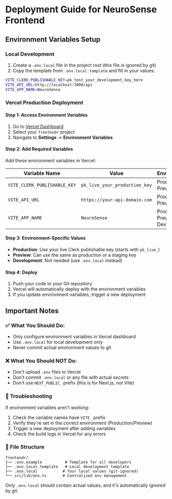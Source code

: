 # Deployment Guide for NeuroSense Frontend

## Environment Variables Setup

### Local Development

1. Create a `.env.local` file in the project root (this file is ignored by git)
2. Copy the template from `.env.local.template` and fill in your values:

```bash
VITE_CLERK_PUBLISHABLE_KEY=pk_test_your_development_key_here
VITE_API_URL=http://localhost:3000/api
VITE_APP_NAME=NeuroSense
```

### Vercel Production Deployment

#### Step 1: Access Environment Variables

1. Go to [Vercel Dashboard](https://vercel.com/dashboard)
2. Select your `frontendr` project
3. Navigate to **Settings** → **Environment Variables**

#### Step 2: Add Required Variables

Add these environment variables in Vercel:

| Variable Name                | Value                         | Environment                      |
| ---------------------------- | ----------------------------- | -------------------------------- |
| `VITE_CLERK_PUBLISHABLE_KEY` | `pk_live_your_production_key` | Production, Preview              |
| `VITE_API_URL`               | `https://your-api-domain.com` | Production, Preview              |
| `VITE_APP_NAME`              | `NeuroSense`                  | Production, Preview, Development |

#### Step 3: Environment-Specific Values

- **Production**: Use your live Clerk publishable key (starts with `pk_live_`)
- **Preview**: Can use the same as production or a staging key
- **Development**: Not needed (use `.env.local` instead)

#### Step 4: Deploy

1. Push your code to your Git repository
2. Vercel will automatically deploy with the environment variables
3. If you update environment variables, trigger a new deployment

## Important Notes

### ✅ What You Should Do:

- Only configure environment variables in Vercel dashboard
- Use `.env.local` for local development only
- Never commit actual environment values to git

### ❌ What You Should NOT Do:

- Don't upload `.env` files to Vercel
- Don't commit `.env.local` or any file with actual secrets
- Don't use `NEXT_PUBLIC_` prefix (this is for Next.js, not Vite)

### 🔧 Troubleshooting

If environment variables aren't working:

1. Check the variable names have `VITE_` prefix
2. Verify they're set in the correct environment (Production/Preview)
3. Trigger a new deployment after adding variables
4. Check the build logs in Vercel for any errors

### 📁 File Structure

```
frontendr/
├── .env.example          # Template for all developers
├── .env.local.template   # Local development template
├── .env.local           # Your local values (git-ignored)
└── src/lib/env.ts       # Centralized env management
```

Only `.env.local` should contain actual values, and it's automatically ignored by git.
